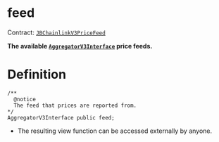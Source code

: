 # feed

Contract: [`JBChainlinkV3PriceFeed`](/api/contracts/or-price-feeds/jbchainlinkv3pricefeed/README.md)

**The available [`AggregatorV3Interface`](https://docs.chain.link/docs/price-feeds-api-reference/) price feeds.**

# Definition

```solidity
/** 
  @notice 
  The feed that prices are reported from.
*/
AggregatorV3Interface public feed;
```

* The resulting view function can be accessed externally by anyone.
